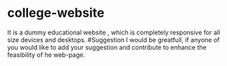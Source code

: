 # college-website
It is a dummy educational website , which is completely responsive for all size devices and desktops.
#Suggestion 
I would be greatfull, if anyone of you would like to add your suggestion and contribute to enhance the feasibility of
he web-page.
